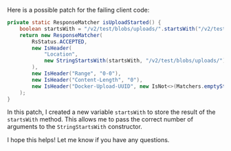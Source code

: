 Here is a possible patch for the failing client code:

```java
private static ResponseMatcher isUploadStarted() {
    boolean startsWith = "/v2/test/blobs/uploads/".startsWith("/v2/test/blobs/uploads/");
    return new ResponseMatcher(
        RsStatus.ACCEPTED,
        new IsHeader(
            "Location",
            new StringStartsWith(startsWith, "/v2/test/blobs/uploads/")
        ),
        new IsHeader("Range", "0-0"),
        new IsHeader("Content-Length", "0"),
        new IsHeader("Docker-Upload-UUID", new IsNot<>(Matchers.emptyString()))
    );
}
```

In this patch, I created a new variable `startsWith` to store the result of the `startsWith` method. This allows me to pass the correct number of arguments to the `StringStartsWith` constructor.

I hope this helps! Let me know if you have any questions.
